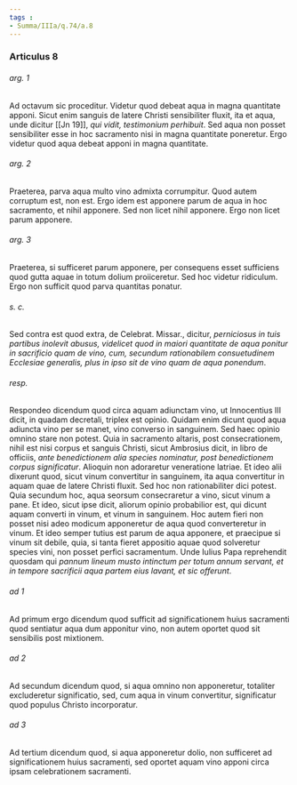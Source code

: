```yaml
---
tags : 
- Summa/IIIa/q.74/a.8
---
```


### Articulus 8

###### arg. 1
Ad octavum sic proceditur. Videtur quod debeat aqua in magna quantitate apponi. Sicut enim sanguis de latere Christi sensibiliter fluxit, ita et aqua, unde dicitur [[Jn 19]], *qui vidit, testimonium perhibuit*. Sed aqua non posset sensibiliter esse in hoc sacramento nisi in magna quantitate poneretur. Ergo videtur quod aqua debeat apponi in magna quantitate.

###### arg. 2
Praeterea, parva aqua multo vino admixta corrumpitur. Quod autem corruptum est, non est. Ergo idem est apponere parum de aqua in hoc sacramento, et nihil apponere. Sed non licet nihil apponere. Ergo non licet parum apponere.

###### arg. 3
Praeterea, si sufficeret parum apponere, per consequens esset sufficiens quod gutta aquae in totum dolium proiiceretur. Sed hoc videtur ridiculum. Ergo non sufficit quod parva quantitas ponatur.

###### s. c.
Sed contra est quod extra, de Celebrat. Missar., dicitur, *perniciosus in tuis partibus inolevit abusus, videlicet quod in maiori quantitate de aqua ponitur in sacrificio quam de vino, cum, secundum rationabilem consuetudinem Ecclesiae generalis, plus in ipso sit de vino quam de aqua ponendum*.

###### resp.
Respondeo dicendum quod circa aquam adiunctam vino, ut Innocentius III dicit, in quadam decretali, triplex est opinio. Quidam enim dicunt quod aqua adiuncta vino per se manet, vino converso in sanguinem. Sed haec opinio omnino stare non potest. Quia in sacramento altaris, post consecrationem, nihil est nisi corpus et sanguis Christi, sicut Ambrosius dicit, in libro de officiis, *ante benedictionem alia species nominatur, post benedictionem corpus significatur*. Alioquin non adoraretur veneratione latriae. Et ideo alii dixerunt quod, sicut vinum convertitur in sanguinem, ita aqua convertitur in aquam quae de latere Christi fluxit. Sed hoc non rationabiliter dici potest. Quia secundum hoc, aqua seorsum consecraretur a vino, sicut vinum a pane. Et ideo, sicut ipse dicit, aliorum opinio probabilior est, qui dicunt aquam converti in vinum, et vinum in sanguinem. Hoc autem fieri non posset nisi adeo modicum apponeretur de aqua quod converteretur in vinum. Et ideo semper tutius est parum de aqua apponere, et praecipue si vinum sit debile, quia, si tanta fieret appositio aquae quod solveretur species vini, non posset perfici sacramentum. Unde Iulius Papa reprehendit quosdam qui *pannum lineum musto intinctum per totum annum servant, et in tempore sacrificii aqua partem eius lavant, et sic offerunt*.

###### ad 1
Ad primum ergo dicendum quod sufficit ad significationem huius sacramenti quod sentiatur aqua dum apponitur vino, non autem oportet quod sit sensibilis post mixtionem.

###### ad 2
Ad secundum dicendum quod, si aqua omnino non apponeretur, totaliter excluderetur significatio, sed, cum aqua in vinum convertitur, significatur quod populus Christo incorporatur.

###### ad 3
Ad tertium dicendum quod, si aqua apponeretur dolio, non sufficeret ad significationem huius sacramenti, sed oportet aquam vino apponi circa ipsam celebrationem sacramenti.

